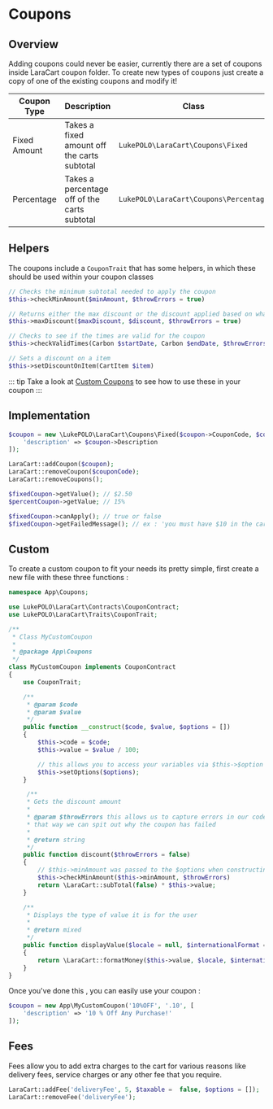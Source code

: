 # Coupons

## Overview

Adding coupons could never be easier, currently there are a set of coupons inside LaraCart coupon folder. To create new types of coupons just create a copy of one of the existing coupons and modify it!

| Coupon Type  | Description                                  | Class                                  |
| ------------ | -------------------------------------------- | -------------------------------------- |
| Fixed Amount | Takes a fixed amount off the carts subtotal  | `LukePOLO\LaraCart\Coupons\Fixed`      |
| Percentage   | Takes a percentage off of the carts subtotal | `LukePOLO\LaraCart\Coupons\Percentage` |

## Helpers

The coupons include a `CouponTrait` that has some helpers, in which these
should be used within your coupon classes

```php
// Checks the minimum subtotal needed to apply the coupon
$this->checkMinAmount($minAmount, $throwErrors = true)

// Returns either the max discount or the discount applied based on what is passed through
$this->maxDiscount($maxDiscount, $discount, $throwErrors = true)

// Checks to see if the times are valid for the coupon
$this->checkValidTimes(Carbon $startDate, Carbon $endDate, $throwErrors = true)

// Sets a discount on a item
$this->setDiscountOnItem(CartItem $item)
```

::: tip
Take a look at [Custom Coupons](#custom) to see how to use these in your coupon
:::

## Implementation

```php
$coupon = new \LukePOLO\LaraCart\Coupons\Fixed($coupon->CouponCode, $coupon->CouponValue, [
    'description' => $coupon->Description
]);

LaraCart::addCoupon($coupon);
LaraCart::removeCoupon($couponCode);
LaraCart::removeCoupons();

$fixedCoupon->getValue(); // $2.50
$percentCoupon->getValue; // 15%

$fixedCoupon->canApply(); // true or false
$fixedCoupon->getFailedMessage(); // ex : 'you must have $10 in the cart!'
```

## Custom

To create a custom coupon to fit your needs its pretty simple, first create a new file with these three functions :

```php
namespace App\Coupons;

use LukePOLO\LaraCart\Contracts\CouponContract;
use LukePOLO\LaraCart\Traits\CouponTrait;

/**
 * Class MyCustomCoupon
 *
 * @package App\Coupons
 */
class MyCustomCoupon implements CouponContract
{
    use CouponTrait;

    /**
     * @param $code
     * @param $value
     */
    public function __construct($code, $value, $options = [])
    {
        $this->code = $code;
        $this->value = $value / 100;

        // this allows you to access your variables via $this->$option
        $this->setOptions($options);
    }

     /**
     * Gets the discount amount
     *
     * @param $throwErrors this allows us to capture errors in our code if we wish,
     * that way we can spit out why the coupon has failed
     *
     * @return string
     */
    public function discount($throwErrors = false)
    {
        // $this->minAmount was passed to the $options when constructing the coupon class
        $this->checkMinAmount($this->minAmount, $throwErrors)
        return \LaraCart::subTotal(false) * $this->value;
    }

    /**
     * Displays the type of value it is for the user
     *
     * @return mixed
     */
    public function displayValue($locale = null, $internationalFormat = null)
    {
        return \LaraCart::formatMoney($this->value, $locale, $internationalFormat);
    }
}
```

Once you've done this , you can easily use your coupon :

```php
$coupon = new App\MyCustomCoupon('10%OFF', '.10', [
    'description' => '10 % Off Any Purchase!'
]);
```

## Fees

Fees allow you to add extra charges to the cart for various reasons like delivery fees, service charges or any other fee that you require.

```php
LaraCart::addFee('deliveryFee', 5, $taxable =  false, $options = []);
LaraCart::removeFee('deliveryFee');
```
